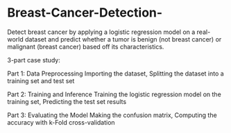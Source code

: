 # Breast-Cancer-Detection-

Detect breast cancer by applying a logistic regression model on a real-world dataset and predict whether a tumor is benign (not breast cancer) or malignant (breast cancer) based off its characteristics.

3-part case study:

Part 1: Data Preprocessing
Importing the dataset, 
Splitting the dataset into a training set and test set

Part 2: Training and Inference
Training the logistic regression model on the training set,
Predicting the test set results

Part 3: Evaluating the Model
Making the confusion matrix,
Computing the accuracy with k-Fold cross-validation
